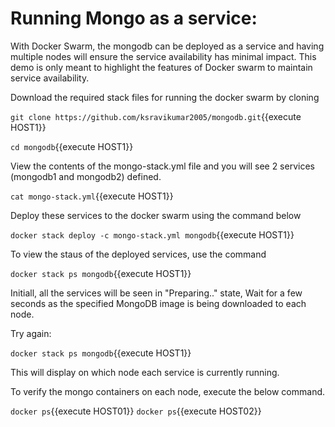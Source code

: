 # Running Mongo as a service:
With Docker Swarm, the mongodb can be deployed as a service and having multiple nodes will ensure the service availability has minimal impact. This demo is only meant to highlight the features of Docker swarm to maintain service availability.

Download the required stack files for running the docker swarm by cloning

`git clone https://github.com/ksravikumar2005/mongodb.git`{{execute HOST1}}

`cd mongodb`{{execute HOST1}}

View the contents of the mongo-stack.yml file and you will see 2 services (mongodb1 and mongodb2) defined.

`cat mongo-stack.yml`{{execute HOST1}}

Deploy these services to the docker swarm using the command below

`docker stack deploy -c mongo-stack.yml mongodb`{{execute HOST1}}

To view the staus of the deployed services, use the command

`docker stack ps mongodb`{{execute HOST1}}

Initiall, all the services will be seen in "Preparing.." state, Wait for a few seconds as the specified MongoDB image is being downloaded to each node.

Try again: 

`docker stack ps mongodb`{{execute HOST1}}

This will display on which node each service is currently running.

To verify the mongo containers on each node, execute the below command.

`docker ps`{{execute HOST01}}
`docker ps`{{execute HOST02}}
